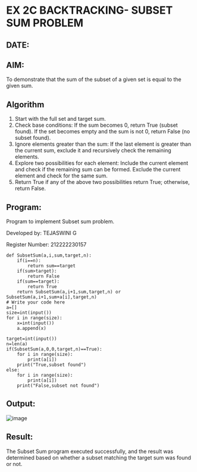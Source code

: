 # EX 2C BACKTRACKING- SUBSET SUM PROBLEM
## DATE:
## AIM:
To demonstrate that the sum of the subset of a given set is equal to the given sum.


## Algorithm
1. Start with the full set and target sum.
2. Check base conditions: If the sum becomes 0, return True (subset found). If the set becomes empty and the sum is not 0, return False (no subset found).
3. Ignore elements greater than the sum: If the last element is greater than the current sum, exclude it and recursively check the remaining elements.
4. Explore two possibilities for each element: Include the current element and check if the remaining sum can be formed. Exclude the current element and check for the same sum.
5. Return True if any of the above two possibilities return True; otherwise, return False.  

## Program:

Program to implement Subset sum problem.

Developed by: TEJASWINI G 

Register Number: 212222230157

```
def SubsetSum(a,i,sum,target,n):
    if(i==n):
        return sum==target 
    if(sum>target):
        return False
    if(sum==target):
        return True
    return SubsetSum(a,i+1,sum,target,n) or SubsetSum(a,i+1,sum+a[i],target,n)
# Write your code here
a=[]
size=int(input())
for i in range(size):
    x=int(input())
    a.append(x)

target=int(input())
n=len(a)
if(SubsetSum(a,0,0,target,n)==True):
    for i in range(size):
        print(a[i])
    print("True,subset found")
else:
    for i in range(size):
        print(a[i])
    print("False,subset not found")
```
## Output:
![image](https://github.com/user-attachments/assets/ac9fa034-41f9-456b-89d2-ca9d5a60eefe)

## Result:
The Subset Sum program executed successfully, and the result was determined based on whether a subset matching the target sum was found or not.
